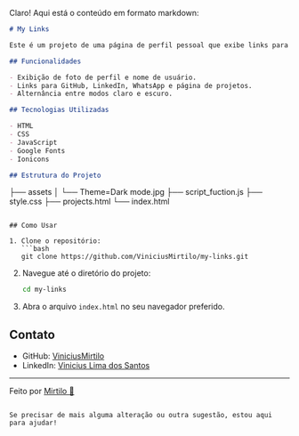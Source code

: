 Claro! Aqui está o conteúdo em formato markdown:

```markdown
# My Links

Este é um projeto de uma página de perfil pessoal que exibe links para minhas redes sociais e projetos. A página é responsiva e permite alternar entre os modos claro e escuro.

## Funcionalidades

- Exibição de foto de perfil e nome de usuário.
- Links para GitHub, LinkedIn, WhatsApp e página de projetos.
- Alternância entre modos claro e escuro.

## Tecnologias Utilizadas

- HTML
- CSS
- JavaScript
- Google Fonts
- Ionicons

## Estrutura do Projeto

```
├── assets
│   └── Theme=Dark mode.jpg
├── script_fuction.js
├── style.css
├── projects.html
└── index.html
```

## Como Usar

1. Clone o repositório:
   ```bash
   git clone https://github.com/ViniciusMirtilo/my-links.git
   ```
2. Navegue até o diretório do projeto:
   ```bash
   cd my-links
   ```
3. Abra o arquivo `index.html` no seu navegador preferido.

## Contato

- GitHub: [ViniciusMirtilo](https://github.com/ViniciusMirtilo)
- LinkedIn: [Vinicius Lima dos Santos](https://www.linkedin.com/in/vinicius-lima-dos-santos-428333190/)

---

Feito por [Mirtilo 💙](https://github.com/ViniciusMirtilo)
```

Se precisar de mais alguma alteração ou outra sugestão, estou aqui para ajudar!
